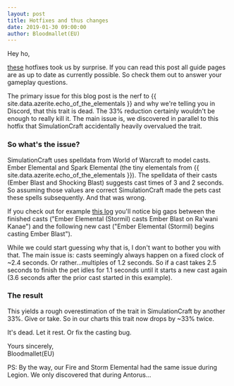 ```yaml
---
layout: post
title: Hotfixes and thus changes
date: 2019-01-30 09:00:00
author: Bloodmallet(EU)
---
```


Hey ho,

[these](https://us.forums.blizzard.com/en/wow/t/class-tuning-january-29-updated/84570)
hotfixes took us by surprise. If you can read this post all guide pages
are as up to date as currently possible. So check them out to answer your
gameplay questions.

The primary issue for this blog post is the nerf to
{{ site.data.azerite.echo_of_the_elementals }} and why we're telling you in
Discord, that this trait is dead. The 33% reduction certainly wouldn't be
enough to really kill it. The main issue is, we discovered in parallel to
this hotfix that SimulationCraft accidentally heavily overvalued the trait.

### So what's the issue?
SimulationCraft uses spelldata from World of Warcraft to model casts.
Ember Elemental and Spark Elemental (the tiny elementals from
{{ site.data.azerite.echo_of_the_elementals }}). The spelldata of their casts
(Ember Blast and Shocking Blast) suggests cast times of 3 and 2 seconds.
So assuming those values are correct SimulationCraft made the pets cast
these spells subsequently. And that was wrong.

If you check out for example [this log](https://www.warcraftlogs.com/reports/zWQ7aTVy4t9KGRM1#fight=1&type=summary&view=events&source=55&start=75499&end=107970)
you'll notice big gaps between the finished casts ("Ember Elemental (Stormil)
casts Ember Blast on Ra'wani Kanae") and the following new cast ("Ember
Elemental (Stormil) begins casting Ember Blast").

While we could start guessing why that is, I don't want to bother you with
that. The main issue is: casts seemingly always happen on a fixed clock
of ~2.4 seconds. Or rather...multiples of 1.2 seconds. So if a cast takes
2.5 seconds to finish the pet idles for 1.1 seconds until it starts a new cast
again (3.6 seconds after the prior cast started in this example).

### The result

This yields a rough overestimation of the trait in SimulationCraft by another
33%. Give or take. So in our charts this trait now drops by ~33% twice.

It's dead. Let it rest. Or fix the casting bug.

Yours sincerely,<br/>
Bloodmallet(EU)

PS: By the way, our Fire and Storm Elemental had the same issue during Legion.
We only discovered that during Antorus...
